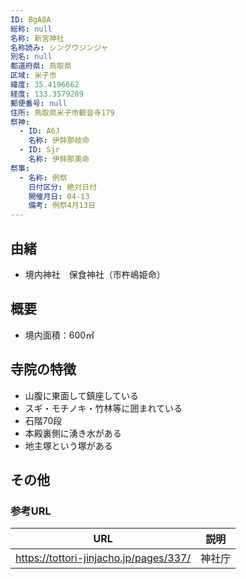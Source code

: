 ```yaml
---
ID: BgA8A
総称: null
名称: 新宮神社
名称読み: シングウジンジャ
別名: null
都道府県: 鳥取県
区域: 米子市
緯度: 35.4196662
経度: 133.3579289
郵便番号: null
住所: 鳥取県米子市観音寺179
祭神:
  - ID: A6J
    名称: 伊弉那岐命
  - ID: Sjr
    名称: 伊弉那美命
祭事:
  - 名称: 例祭
    日付区分: 絶対日付
    開催月日: 04-13
    備考: 例祭4月13日
---
```


## 由緒

- 境内神社　保食神社（市杵嶋姫命）

## 概要

- 境内面積：600㎡

## 寺院の特徴

- 山腹に東面して鎮座している
- スギ・モチノキ・竹林等に囲まれている
- 石階70段
- 本殿裏側に湧き水がある
- 地主塚という塚がある

## その他

### 参考URL

| URL                                    | 説明   |
| -------------------------------------- | ------ |
| https://tottori-jinjacho.jp/pages/337/ | 神社庁 |
